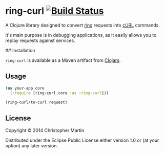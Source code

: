 # ring-curl [![Build Status](https://travis-ci.org/GentlemanHal/ring-curl.svg?branch=master)](https://travis-ci.org/GentlemanHal/ring-curl)

A Clojure library designed to convert [ring](https://github.com/ring-clojure/ring/wiki/Concepts) requests into [cURL](http://curl.haxx.se/docs/manpage.html) commands.

It's main purpose is in debugging applications, as it easily allows you to replay requests against services.

## Installation

`ring-curl` is available as a Maven artifact from [Clojars](http://clojars.org/ring-curl).

## Usage

```clojure
(ns your-app.core
  (:require [ring-curl.core :as :ring-curl]))

(ring-curl/to-curl request)
```

## License

Copyright © 2014 Christopher Martin

Distributed under the Eclipse Public License either version 1.0 or (at
your option) any later version.
